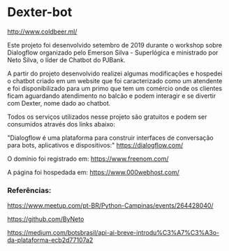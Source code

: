 # Dexter-bot

http://www.coldbeer.ml/

Este projeto foi desenvolvido setembro de 2019 durante o workshop sobre Dialogflow organizado pelo Emerson Silva - Superlógica e ministrado por Neto Silva, o líder de Chatbot do PJBank. 

A partir do projeto desenvolvido realizei algumas modificações e hospedei o chatbot criado em um website que foi caracterizado como um atendente e foi disponibilizado para um primo que tem um comércio onde os clientes ficam aguardando atendimento no balcão e podem interagir e se divertir com Dexter, nome dado ao chatbot.

Todos os serviços utilizados nesse projeto são gratuitos e podem ser consumidos através dos links abaixo:

"Dialogflow é uma plataforma para construir interfaces de conversação para bots, aplicativos e dispositivos:"
https://dialogflow.com/

O domínio foi registrado em:
https://www.freenom.com/

A página foi hospedada em:
https://www.000webhost.com/


### Referências:

https://www.meetup.com/pt-BR/Python-Campinas/events/264428040/

https://github.com/ByNeto

https://medium.com/botsbrasil/api-ai-breve-introdu%C3%A7%C3%A3o-da-plataforma-ecb2d77107a2